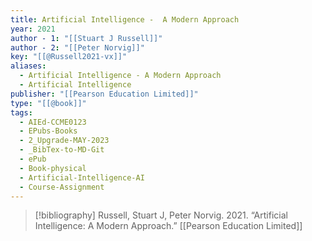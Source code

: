 ```yaml
---
title: Artificial Intelligence -  A Modern Approach
year: 2021
author - 1: "[[Stuart J Russell]]"
author - 2: "[[Peter Norvig]]"
key: "[[@Russell2021-vx]]"
aliases:
  - Artificial Intelligence - A Modern Approach
  - Artificial Intelligence
publisher: "[[Pearson Education Limited]]"
type: "[[@book]]"
tags:
  - AIEd-CCME0123
  - EPubs-Books
  - 2_Upgrade-MAY-2023
  - _BibTex-to-MD-Git
  - ePub
  - Book-physical
  - Artificial-Intelligence-AI
  - Course-Assignment
---
```


> [!bibliography]
> Russell, Stuart J, Peter Norvig. 2021. “Artificial Intelligence: A Modern Approach.” [[Pearson Education Limited]]